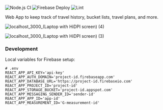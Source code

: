 ![Node.js CI](https://github.com/mateus/journey/workflows/Node.js%20CI/badge.svg)
![Firebase Deploy](https://github.com/mateus/journey/workflows/Firebase%20Deploy/badge.svg)
![Lint](https://github.com/mateus/journey/workflows/Lint/badge.svg)

Web App to keep track of travel history, bucket lists, travel plans, and more.

![localhost_3000_(Laptop with HiDPI screen) (4)](https://user-images.githubusercontent.com/2091116/87844996-ce49a480-c890-11ea-8974-0a9e3bb63715.png)

![localhost_3000_(Laptop with HiDPI screen) (3)](https://user-images.githubusercontent.com/2091116/87844978-b83be400-c890-11ea-8dd0-e851e6a9f6fd.png)

### Development

Local variables for Firebase setup:

```
# .env
REACT_APP_API_KEY='api-key'
REACT_APP_AUTH_DOMAIN='project-id.firebaseapp.com'
REACT_APP_DATABASE_URL='https://project-id.firebaseio.com'
REACT_APP_PROJECT_ID='project-id'
REACT_APP_STORAGE_BUCKET='project-id.appspot.com'
REACT_APP_MESSAGING_SENDER_ID='sender-id'
REACT_APP_APP_ID='app-id'
REACT_APP_MEASUREMENT_ID='G-measurement-id'
```
